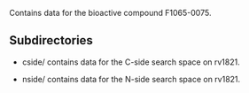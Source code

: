 Contains data for the bioactive compound F1065-0075.

## Subdirectories

- cside/ contains data for the C-side search space on rv1821.

- nside/ contains data for the N-side search space on rv1821.

